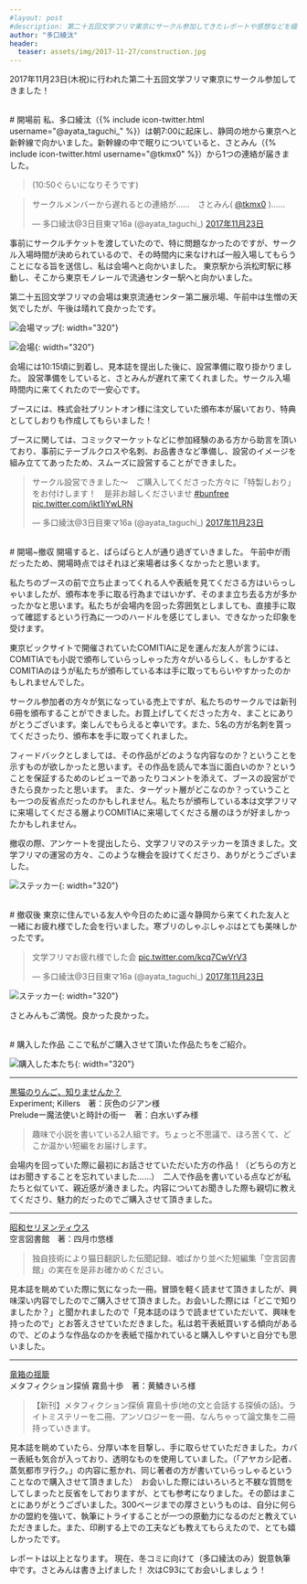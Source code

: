 ```yaml
---
#layout: post
#description: 第二十五回文学フリマ東京にサークル参加してきたレポートや感想などを綴ります。
author: "多口綾汰"
header:
  teaser: assets/img/2017-11-27/construction.jpg
---
```


2017年11月23日(木祝)に行われた第二十五回文学フリマ東京にサークル参加してきました！

<br/>
# 開場前
私、多口綾汰（{% include icon-twitter.html username="@ayata_taguchi_" %}）は朝7:00に起床し、静岡の地から東京へと新幹線で向かいました。新幹線の中で眠りについていると、さとみん（{% include icon-twitter.html username="@tkmx0" %}）から1つの連絡が届きました。

>(10:50ぐらいになりそうです)

<blockquote class="twitter-tweet" data-lang="ja"><p lang="ja" dir="ltr">サークルメンバーから遅れるとの連絡が……　さとみん( <a href="https://twitter.com/tkmx0?ref_src=twsrc%5Etfw">@tkmx0</a> )……</p>&mdash; 多口綾汰@3日目東マ16a (@ayata_taguchi_) <a href="https://twitter.com/ayata_taguchi_/status/933493931328774144?ref_src=twsrc%5Etfw">2017年11月23日</a></blockquote>
<script async src="https://platform.twitter.com/widgets.js" charset="utf-8"></script>


事前にサークルチケットを渡していたので、特に問題なかったのですが、サークル入場時間が決められているので、その時間内に来なければ一般入場してもらうことになる旨を送信し、私は会場へと向かいました。
東京駅から浜松町駅に移動し、そこから東京モノレールで流通センター駅へと向かいました。

第二十五回文学フリマの会場は東京流通センター第二展示場、午前中は生憎の天気でしたが、午後は晴れて良かったです。

![会場マップ]({{site.baseurl}}/assets/img/2017-11-27/information.jpg){: width="320"}

![会場]({{site.baseurl}}/assets/img/2017-11-27/building.jpg){: width="320"}

会場には10:15頃に到着し、見本誌を提出した後に、設営準備に取り掛かりました。
設営準備をしていると、さとみんが遅れて来てくれました。サークル入場時間内に来てくれたので一安心です。

ブースには、株式会社プリントオン様に注文していた頒布本が届いており、特典としてしおりも作成してもらいました！

ブースに関しては、コミックマーケットなどに参加経験のある方から助言を頂いており、事前にテーブルクロスや名刺、お品書きなど準備し、設営のイメージを組み立ててあったため、スムーズに設営することができました。
<blockquote class="twitter-tweet" data-lang="ja"><p lang="ja" dir="ltr">サークル設営できました〜　ご購入してくださった方々に「特製しおり」をお付けします！　是非お越しくださいませ <a href="https://twitter.com/hashtag/bunfree?src=hash&amp;ref_src=twsrc%5Etfw">#bunfree</a> <a href="https://t.co/ikt1iYwLRN">pic.twitter.com/ikt1iYwLRN</a></p>&mdash; 多口綾汰@3日目東マ16a (@ayata_taguchi_) <a href="https://twitter.com/ayata_taguchi_/status/933511047608115200?ref_src=twsrc%5Etfw">2017年11月23日</a></blockquote>
<script async src="https://platform.twitter.com/widgets.js" charset="utf-8"></script>

<br/>
# 開場~撤収
開場すると、ぱらぱらと人が通り過ぎていきました。
午前中が雨だったため、開場時点ではそれほど来場者は多くなかったと思います。

私たちのブースの前で立ち止まってくれる人や表紙を見てくださる方はいらっしゃいましたが、頒布本を手に取る行為まではいかず、そのまま立ち去る方が多かったかなと思います。私たちが会場内を回った雰囲気としましても、直接手に取って確認するという行為に一つのハードルを感じてしまい、できなかった印象を受けます。

東京ビックサイトで開催されていたCOMITIAに足を運んだ友人が言うには、COMITIAでも小説で頒布していらっしゃった方々がいるらしく、もしかするとCOMITIAのほうが私たちが頒布している本は手に取ってもらいやすかったのかもしれませんでした。

サークル参加者の方々が気になっている売上ですが、私たちのサークルでは新刊6冊を頒布することができました。お買上げしてくださった方々、まことにありがとうございます。楽しんでもらえると幸いです。また、5名の方が名刺を貰ってくださったり、頒布本を手に取ってくれました。

フィードバックとしましては、その作品がどのような内容なのか？ということを示すものが欲しかったと思います。その作品を読んで本当に面白いのか？ということを保証するためのレビューであったりコメントを添えて、ブースの設営ができたら良かったと思います。
また、ターゲット層がどこなのか？っていうことも一つの反省点だったのかもしれません。私たちが頒布している本は文学フリマに来場してくださる層よりCOMITIAに来場してくださる層のほうが好ましかったかもしれません。

撤収の際、アンケートを提出したら、文学フリマのステッカーを頂きました。文学フリマの運営の方々、このような機会を設けてくださり、ありがとうございました。

![ステッカー]({{site.baseurl}}/assets/img/2017-11-27/sticker.jpg){: width="320"}

<br/>
# 撤収後
東京に住んでいる友人や今日のために遥々静岡から来てくれた友人と一緒にお疲れ様でした会を行いました。寒ブリのしゃぶしゃぶはとても美味しかったです。

<blockquote class="twitter-tweet" data-lang="ja"><p lang="ja" dir="ltr">文学フリマお疲れ様でした会 <a href="https://t.co/kcq7CwVrV3">pic.twitter.com/kcq7CwVrV3</a></p>&mdash; 多口綾汰@3日目東マ16a (@ayata_taguchi_) <a href="https://twitter.com/ayata_taguchi_/status/933633162327949312?ref_src=twsrc%5Etfw">2017年11月23日</a></blockquote>
<script async src="https://platform.twitter.com/widgets.js" charset="utf-8"></script>

![ステッカー]({{site.baseurl}}/assets/img/2017-11-27/satomin.jpg){: width="320"}

さとみんもご満悦。良かった良かった。

<br/>
# 購入した作品
ここで私がご購入させて頂いた作品たちをご紹介。

![購入した本たち]({{site.baseurl}}/assets/img/2017-11-27/bought.jpg){: width="320"}
<hr/>
<a href="https://c.bunfree.net/c/tokyo25/1F/B/21">黒猫のりんご、知りませんか？</a><br/>
Experiment; Killers　著：灰色のジアン様<br/>
Preludeー魔法使いと時計の街ー　著：白水いずみ様

>趣味で小説を書いている2人組です。ちょっと不思議で、ほろ苦くて、どこか温かい短編をお届けします。

会場内を回っていた際に最初にお話させていただいた方の作品！（どちらの方とはお聞きすることを忘れていました……）　二人で作品を書いている点などが私たちと似ていて、親近感が湧きました。内容についてお聞きした際も親切に教えてくださり、魅力的だったのでご購入させて頂きました。
<hr/>
<a href="https://c.bunfree.net/c/tokyo25/1F/A/24">昭和セリヌンティウス</a><br/>
空言図書館　著：四月巾悠様

>独自技術により猫日翻訳した伝聞記録、嘘ばかり並べた短編集「空言図書館」の実在を是非お確かめください。

見本誌を眺めていた際に気になった一冊。冒頭を軽く読ませて頂きましたが、興味深い内容でしたのでご購入させて頂きました。お会いした際には「どこで知りましたか？」と聞かれましたので「見本誌のほうで読ませていただいて、興味を持ったので」とお答えさせていただきました。私は若干表紙買いする傾向があるので、どのような作品なのかを表紙で描かれていると購入しやすいと自分でも思いました。
<hr/>
<a href="https://c.bunfree.net/c/tokyo25/2F/%E3%82%A8/25">竜箱の揺籠</a><br/>
メタフィクション探偵 霧島十歩　著：黄鱗きいろ様

>【新刊】メタフィクション探偵 霧島十歩(地の文と会話する探偵の話)。ライトミステリーを二冊、アンソロジーを一冊、なんちゃって論文集を二冊持っていきます。

見本誌を眺めていたら、分厚い本を目撃し、手に取らせていただきました。カバー表紙も気合が入っており、透明なものを使用していました。（「アヤカシ記者、蒸気都市ヲ行ク。」の内容に惹かれ、同じ著者の方が書いていらっしゃるということなので購入させて頂きました）　お会いした際にはいろいろと不躾な質問をしてしまったと反省をしておりますが、とても参考になりました。その節はまことにありがとうございました。300ページまでの厚さというものは、自分に何らかの盟約を強いて、執筆にトライすることが一つの原動力になるのだと教えていただきました。また、印刷する上での工夫なども教えてもらえたので、とても嬉しかったです。

レポートは以上となります。
現在、冬コミに向けて（多口綾汰のみ）鋭意執筆中です。さとみんは書き上げました！ 次はC93にてお会いしましょう！